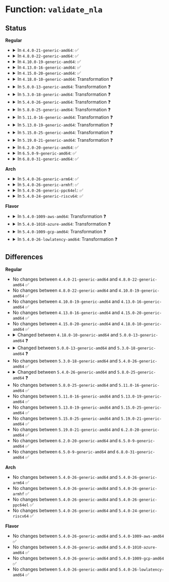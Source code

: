 # Function: <code>validate_nla</code>

## Status
<b>Regular</b>
<ul>
<li>
<details>
<summary>In <code>4.4.0-21-generic-amd64</code>: ✅</summary>

```c
int validate_nla(const struct nlattr * nla, int maxtype, const struct nla_policy * policy)
```

```json
{
  "name": "validate_nla",
  "collision_type": "Unique Static",
  "inline_type": "No",
  "funcs": [
    {
      "addr": 18446744071583127008,
      "name": "validate_nla",
      "external": false,
      "loc": "lib/nlattr.c:30",
      "file": "lib/nlattr.c",
      "inline": "seen, unknown",
      "caller_inline": [],
      "caller_func": [
        "lib/nlattr.c:nla_validate",
        "lib/nlattr.c:nla_parse"
      ]
    }
  ],
  "symbols": [
    {
      "addr": 18446744071583127008,
      "name": "validate_nla",
      "section": ".text",
      "bind": "STB_LOCAL",
      "size": 405
    }
  ]
}
```
</details>
</li>
<li>
<details>
<summary>In <code>4.8.0-22-generic-amd64</code>: ✅</summary>

```c
int validate_nla(const struct nlattr * nla, int maxtype, const struct nla_policy * policy)
```

```json
{
  "name": "validate_nla",
  "collision_type": "Unique Static",
  "inline_type": "No",
  "funcs": [
    {
      "addr": 18446744071583421184,
      "name": "validate_nla",
      "external": false,
      "loc": "lib/nlattr.c:30",
      "file": "lib/nlattr.c",
      "inline": "seen, unknown",
      "caller_inline": [],
      "caller_func": [
        "lib/nlattr.c:nla_parse",
        "lib/nlattr.c:nla_validate"
      ]
    }
  ],
  "symbols": [
    {
      "addr": 18446744071583421184,
      "name": "validate_nla",
      "section": ".text",
      "bind": "STB_LOCAL",
      "size": 413
    }
  ]
}
```
</details>
</li>
<li>
<details>
<summary>In <code>4.10.0-19-generic-amd64</code>: ✅</summary>

```c
int validate_nla(const struct nlattr * nla, int maxtype, const struct nla_policy * policy)
```

```json
{
  "name": "validate_nla",
  "collision_type": "Unique Static",
  "inline_type": "No",
  "funcs": [
    {
      "addr": 18446744071583546848,
      "name": "validate_nla",
      "external": false,
      "loc": "lib/nlattr.c:30",
      "file": "lib/nlattr.c",
      "inline": "seen, unknown",
      "caller_inline": [],
      "caller_func": [
        "lib/nlattr.c:nla_parse",
        "lib/nlattr.c:nla_validate"
      ]
    }
  ],
  "symbols": [
    {
      "addr": 18446744071583546848,
      "name": "validate_nla",
      "section": ".text",
      "bind": "STB_LOCAL",
      "size": 412
    }
  ]
}
```
</details>
</li>
<li>
<details>
<summary>In <code>4.13.0-16-generic-amd64</code>: ✅</summary>

```c
int validate_nla(const struct nlattr * nla, int maxtype, const struct nla_policy * policy)
```

```json
{
  "name": "validate_nla",
  "collision_type": "Unique Static",
  "inline_type": "No",
  "funcs": [
    {
      "addr": 18446744071583584528,
      "name": "validate_nla",
      "external": false,
      "loc": "lib/nlattr.c:30",
      "file": "lib/nlattr.c",
      "inline": "seen, unknown",
      "caller_inline": [],
      "caller_func": [
        "lib/nlattr.c:nla_parse",
        "lib/nlattr.c:nla_validate"
      ]
    }
  ],
  "symbols": [
    {
      "addr": 18446744071583584528,
      "name": "validate_nla",
      "section": ".text",
      "bind": "STB_LOCAL",
      "size": 362
    }
  ]
}
```
</details>
</li>
<li>
<details>
<summary>In <code>4.15.0-20-generic-amd64</code>: ✅</summary>

```c
int validate_nla(const struct nlattr * nla, int maxtype, const struct nla_policy * policy)
```

```json
{
  "name": "validate_nla",
  "collision_type": "Unique Static",
  "inline_type": "No",
  "funcs": [
    {
      "addr": 18446744071583830400,
      "name": "validate_nla",
      "external": false,
      "loc": "lib/nlattr.c:71",
      "file": "lib/nlattr.c",
      "inline": "seen, unknown",
      "caller_inline": [],
      "caller_func": [
        "lib/nlattr.c:nla_parse",
        "lib/nlattr.c:nla_validate"
      ]
    }
  ],
  "symbols": [
    {
      "addr": 18446744071583830400,
      "name": "validate_nla",
      "section": ".text",
      "bind": "STB_LOCAL",
      "size": 514
    }
  ]
}
```
</details>
</li>
<li>
<details>
<summary>In <code>4.18.0-10-generic-amd64</code>: Transformation ❓</summary>

```c
int validate_nla(const struct nlattr * nla, int maxtype, const struct nla_policy * policy)
```

```json
{
  "name": "validate_nla",
  "collision_type": "Unique Static",
  "inline_type": "No",
  "funcs": [
    {
      "addr": 0,
      "name": "validate_nla",
      "external": false,
      "loc": "lib/nlattr.c:71",
      "file": "lib/nlattr.c",
      "inline": "seen, unknown",
      "caller_inline": [],
      "caller_func": []
    }
  ],
  "symbols": [
    {
      "addr": 18446744071584030800,
      "name": "validate_nla",
      "section": ".text",
      "bind": "STB_LOCAL",
      "size": 511
    },
    {
      "addr": 18446744071584032997,
      "name": "validate_nla.cold.10",
      "section": ".text",
      "bind": "STB_LOCAL",
      "size": 42
    }
  ]
}
```
</details>
</li>
<li>
<details>
<summary>In <code>5.0.0-13-generic-amd64</code>: Transformation ❓</summary>

```c
int validate_nla(const struct nlattr * nla, int maxtype, const struct nla_policy * policy, struct netlink_ext_ack * extack)
```

```json
{
  "name": "validate_nla",
  "collision_type": "Unique Static",
  "inline_type": "No",
  "funcs": [
    {
      "addr": 0,
      "name": "validate_nla",
      "external": false,
      "loc": "lib/nlattr.c:156",
      "file": "lib/nlattr.c",
      "inline": "seen, unknown",
      "caller_inline": [],
      "caller_func": []
    }
  ],
  "symbols": [
    {
      "addr": 18446744071584113680,
      "name": "validate_nla",
      "section": ".text",
      "bind": "STB_LOCAL",
      "size": 1399
    },
    {
      "addr": 18446744071584115730,
      "name": "validate_nla.cold.10",
      "section": ".text",
      "bind": "STB_LOCAL",
      "size": 50
    }
  ]
}
```
</details>
</li>
<li>
<details>
<summary>In <code>5.3.0-18-generic-amd64</code>: Transformation ❓</summary>

```c
int validate_nla(const struct nlattr * nla, int maxtype, const struct nla_policy * policy, unsigned int validate, struct netlink_ext_ack * extack)
```

```json
{
  "name": "validate_nla",
  "collision_type": "Unique Static",
  "inline_type": "No",
  "funcs": [
    {
      "addr": 0,
      "name": "validate_nla",
      "external": false,
      "loc": "lib/nlattr.c:157",
      "file": "lib/nlattr.c",
      "inline": "seen, unknown",
      "caller_inline": [],
      "caller_func": [
        "lib/nlattr.c:__nla_validate_parse"
      ]
    }
  ],
  "symbols": [
    {
      "addr": 18446744071584301616,
      "name": "validate_nla",
      "section": ".text",
      "bind": "STB_LOCAL",
      "size": 1592
    },
    {
      "addr": 18446744071584304661,
      "name": "validate_nla.cold",
      "section": ".text",
      "bind": "STB_LOCAL",
      "size": 74
    }
  ]
}
```
</details>
</li>
<li>
<details>
<summary>In <code>5.4.0-26-generic-amd64</code>: Transformation ❓</summary>

```c
int validate_nla(const struct nlattr * nla, int maxtype, const struct nla_policy * policy, unsigned int validate, struct netlink_ext_ack * extack)
```

```json
{
  "name": "validate_nla",
  "collision_type": "Unique Static",
  "inline_type": "No",
  "funcs": [
    {
      "addr": 0,
      "name": "validate_nla",
      "external": false,
      "loc": "lib/nlattr.c:157",
      "file": "lib/nlattr.c",
      "inline": "seen, unknown",
      "caller_inline": [],
      "caller_func": [
        "lib/nlattr.c:__nla_validate_parse"
      ]
    }
  ],
  "symbols": [
    {
      "addr": 18446744071584436336,
      "name": "validate_nla",
      "section": ".text",
      "bind": "STB_LOCAL",
      "size": 1579
    },
    {
      "addr": 18446744071584439365,
      "name": "validate_nla.cold",
      "section": ".text",
      "bind": "STB_LOCAL",
      "size": 50
    }
  ]
}
```
</details>
</li>
<li>
<details>
<summary>In <code>5.8.0-25-generic-amd64</code>: Transformation ❓</summary>

```c
int validate_nla(const struct nlattr * nla, int maxtype, const struct nla_policy * policy, unsigned int validate, struct netlink_ext_ack * extack, unsigned int depth)
```

```json
{
  "name": "validate_nla",
  "collision_type": "Unique Static",
  "inline_type": "No",
  "funcs": [
    {
      "addr": 0,
      "name": "validate_nla",
      "external": false,
      "loc": "lib/nlattr.c:297",
      "file": "lib/nlattr.c",
      "inline": "seen, unknown",
      "caller_inline": [],
      "caller_func": [
        "lib/nlattr.c:__nla_validate_parse"
      ]
    }
  ],
  "symbols": [
    {
      "addr": 18446744071585000720,
      "name": "validate_nla",
      "section": ".text",
      "bind": "STB_LOCAL",
      "size": 1281
    },
    {
      "addr": 18446744071585002423,
      "name": "validate_nla.cold",
      "section": ".text",
      "bind": "STB_LOCAL",
      "size": 50
    }
  ]
}
```
</details>
</li>
<li>
<details>
<summary>In <code>5.11.0-16-generic-amd64</code>: Transformation ❓</summary>

```c
int validate_nla(const struct nlattr * nla, int maxtype, const struct nla_policy * policy, unsigned int validate, struct netlink_ext_ack * extack, unsigned int depth)
```

```json
{
  "name": "validate_nla",
  "collision_type": "Unique Static",
  "inline_type": "No",
  "funcs": [
    {
      "addr": 0,
      "name": "validate_nla",
      "external": false,
      "loc": "lib/nlattr.c:357",
      "file": "lib/nlattr.c",
      "inline": "seen, unknown",
      "caller_inline": [],
      "caller_func": [
        "lib/nlattr.c:__nla_validate_parse"
      ]
    }
  ],
  "symbols": [
    {
      "addr": 18446744071585121392,
      "name": "validate_nla",
      "section": ".text",
      "bind": "STB_LOCAL",
      "size": 1441
    },
    {
      "addr": 18446744071591380506,
      "name": "validate_nla.cold",
      "section": ".text",
      "bind": "STB_LOCAL",
      "size": 50
    }
  ]
}
```
</details>
</li>
<li>
<details>
<summary>In <code>5.13.0-19-generic-amd64</code>: Transformation ❓</summary>

```c
int validate_nla(const struct nlattr * nla, int maxtype, const struct nla_policy * policy, unsigned int validate, struct netlink_ext_ack * extack, unsigned int depth)
```

```json
{
  "name": "validate_nla",
  "collision_type": "Unique Static",
  "inline_type": "No",
  "funcs": [
    {
      "addr": 0,
      "name": "validate_nla",
      "external": false,
      "loc": "lib/nlattr.c:357",
      "file": "lib/nlattr.c",
      "inline": "seen, unknown",
      "caller_inline": [],
      "caller_func": [
        "lib/nlattr.c:__nla_validate_parse"
      ]
    }
  ],
  "symbols": [
    {
      "addr": 18446744071585001744,
      "name": "validate_nla",
      "section": ".text",
      "bind": "STB_LOCAL",
      "size": 1608
    },
    {
      "addr": 18446744071591322896,
      "name": "validate_nla.cold",
      "section": ".text",
      "bind": "STB_LOCAL",
      "size": 47
    }
  ]
}
```
</details>
</li>
<li>
<details>
<summary>In <code>5.15.0-25-generic-amd64</code>: Transformation ❓</summary>

```c
int validate_nla(const struct nlattr * nla, int maxtype, const struct nla_policy * policy, unsigned int validate, struct netlink_ext_ack * extack, unsigned int depth)
```

```json
{
  "name": "validate_nla",
  "collision_type": "Unique Static",
  "inline_type": "No",
  "funcs": [
    {
      "addr": 0,
      "name": "validate_nla",
      "external": false,
      "loc": "lib/nlattr.c:357",
      "file": "lib/nlattr.c",
      "inline": "seen, unknown",
      "caller_inline": [],
      "caller_func": [
        "lib/nlattr.c:__nla_validate_parse"
      ]
    }
  ],
  "symbols": [
    {
      "addr": 18446744071585442960,
      "name": "validate_nla",
      "section": ".text",
      "bind": "STB_LOCAL",
      "size": 1796
    },
    {
      "addr": 18446744071592336773,
      "name": "validate_nla.cold",
      "section": ".text",
      "bind": "STB_LOCAL",
      "size": 55
    }
  ]
}
```
</details>
</li>
<li>
<details>
<summary>In <code>5.19.0-21-generic-amd64</code>: Transformation ❓</summary>

```c
int validate_nla(const struct nlattr * nla, int maxtype, const struct nla_policy * policy, unsigned int validate, struct netlink_ext_ack * extack, unsigned int depth)
```

```json
{
  "name": "validate_nla",
  "collision_type": "Unique Static",
  "inline_type": "No",
  "funcs": [
    {
      "addr": 0,
      "name": "validate_nla",
      "external": false,
      "loc": "lib/nlattr.c:357",
      "file": "lib/nlattr.c",
      "inline": "seen, unknown",
      "caller_inline": [],
      "caller_func": [
        "lib/nlattr.c:__nla_validate_parse"
      ]
    }
  ],
  "symbols": [
    {
      "addr": 18446744071586584144,
      "name": "validate_nla",
      "section": ".text",
      "bind": "STB_LOCAL",
      "size": 1926
    },
    {
      "addr": 18446744071594197236,
      "name": "validate_nla.cold",
      "section": ".text",
      "bind": "STB_LOCAL",
      "size": 66
    }
  ]
}
```
</details>
</li>
<li>
<details>
<summary>In <code>6.2.0-20-generic-amd64</code>: ✅</summary>

```c
int validate_nla(const struct nlattr * nla, int maxtype, const struct nla_policy * policy, unsigned int validate, struct netlink_ext_ack * extack, unsigned int depth)
```

```json
{
  "name": "validate_nla",
  "collision_type": "Unique Static",
  "inline_type": "No",
  "funcs": [
    {
      "addr": 18446744071587824224,
      "name": "validate_nla",
      "external": false,
      "loc": "lib/nlattr.c:370",
      "file": "lib/nlattr.c",
      "inline": "seen, unknown",
      "caller_inline": [],
      "caller_func": [
        "lib/nlattr.c:__nla_validate_parse"
      ]
    }
  ],
  "symbols": [
    {
      "addr": 18446744071587824224,
      "name": "validate_nla",
      "section": ".text",
      "bind": "STB_LOCAL",
      "size": 2253
    }
  ]
}
```
</details>
</li>
<li>
<details>
<summary>In <code>6.5.0-9-generic-amd64</code>: ✅</summary>

```c
int validate_nla(const struct nlattr * nla, int maxtype, const struct nla_policy * policy, unsigned int validate, struct netlink_ext_ack * extack, unsigned int depth)
```

```json
{
  "name": "validate_nla",
  "collision_type": "Unique Static",
  "inline_type": "No",
  "funcs": [
    {
      "addr": 18446744071588095680,
      "name": "validate_nla",
      "external": false,
      "loc": "lib/nlattr.c:370",
      "file": "lib/nlattr.c",
      "inline": "seen, unknown",
      "caller_inline": [],
      "caller_func": [
        "lib/nlattr.c:__nla_validate_parse"
      ]
    }
  ],
  "symbols": [
    {
      "addr": 18446744071588095680,
      "name": "validate_nla",
      "section": ".text",
      "bind": "STB_LOCAL",
      "size": 2146
    }
  ]
}
```
</details>
</li>
<li>
<details>
<summary>In <code>6.8.0-31-generic-amd64</code>: ✅</summary>

```c
int validate_nla(const struct nlattr * nla, int maxtype, const struct nla_policy * policy, unsigned int validate, struct netlink_ext_ack * extack, unsigned int depth)
```

```json
{
  "name": "validate_nla",
  "collision_type": "Unique Static",
  "inline_type": "No",
  "funcs": [
    {
      "addr": 18446744071588431520,
      "name": "validate_nla",
      "external": false,
      "loc": "lib/nlattr.c:393",
      "file": "lib/nlattr.c",
      "inline": "seen, unknown",
      "caller_inline": [],
      "caller_func": [
        "lib/nlattr.c:__nla_validate_parse"
      ]
    }
  ],
  "symbols": [
    {
      "addr": 18446744071588431520,
      "name": "validate_nla",
      "section": ".text",
      "bind": "STB_LOCAL",
      "size": 2407
    }
  ]
}
```
</details>
</li>
</ul>
<b>Arch</b>
<ul>
<li>
<details>
<summary>In <code>5.4.0-26-generic-arm64</code>: ✅</summary>

```c
int validate_nla(const struct nlattr * nla, int maxtype, const struct nla_policy * policy, unsigned int validate, struct netlink_ext_ack * extack)
```

```json
{
  "name": "validate_nla",
  "collision_type": "Unique Static",
  "inline_type": "No",
  "funcs": [
    {
      "addr": 18446603336496321592,
      "name": "validate_nla",
      "external": false,
      "loc": "lib/nlattr.c:157",
      "file": "lib/nlattr.c",
      "inline": "seen, unknown",
      "caller_inline": [],
      "caller_func": [
        "lib/nlattr.c:__nla_validate_parse"
      ]
    }
  ],
  "symbols": [
    {
      "addr": 18446603336496321592,
      "name": "validate_nla",
      "section": ".text",
      "bind": "STB_LOCAL",
      "size": 1604
    }
  ]
}
```
</details>
</li>
<li>
<details>
<summary>In <code>5.4.0-26-generic-armhf</code>: ✅</summary>

```c
int validate_nla(const struct nlattr * nla, int maxtype, const struct nla_policy * policy, unsigned int validate, struct netlink_ext_ack * extack)
```

```json
{
  "name": "validate_nla",
  "collision_type": "Unique Static",
  "inline_type": "No",
  "funcs": [
    {
      "addr": 3229656128,
      "name": "validate_nla",
      "external": false,
      "loc": "lib/nlattr.c:157",
      "file": "lib/nlattr.c",
      "inline": "seen, unknown",
      "caller_inline": [],
      "caller_func": [
        "lib/nlattr.c:__nla_validate_parse"
      ]
    }
  ],
  "symbols": [
    {
      "addr": 3229656128,
      "name": "validate_nla",
      "section": ".text",
      "bind": "STB_LOCAL",
      "size": 1804
    }
  ]
}
```
</details>
</li>
<li>
<details>
<summary>In <code>5.4.0-26-generic-ppc64el</code>: ✅</summary>

```c
int validate_nla(const struct nlattr * nla, int maxtype, const struct nla_policy * policy, unsigned int validate, struct netlink_ext_ack * extack)
```

```json
{
  "name": "validate_nla",
  "collision_type": "Unique Static",
  "inline_type": "No",
  "funcs": [
    {
      "addr": 13835058055290638880,
      "name": "validate_nla",
      "external": false,
      "loc": "lib/nlattr.c:157",
      "file": "lib/nlattr.c",
      "inline": "seen, unknown",
      "caller_inline": [],
      "caller_func": [
        "lib/nlattr.c:__nla_validate_parse"
      ]
    }
  ],
  "symbols": [
    {
      "addr": 13835058055290638880,
      "name": "validate_nla",
      "section": ".text",
      "bind": "STB_LOCAL",
      "size": 2388
    }
  ]
}
```
</details>
</li>
<li>
<details>
<summary>In <code>5.4.0-24-generic-riscv64</code>: ✅</summary>

```c
int validate_nla(const struct nlattr * nla, int maxtype, const struct nla_policy * policy, unsigned int validate, struct netlink_ext_ack * extack)
```

```json
{
  "name": "validate_nla",
  "collision_type": "Unique Static",
  "inline_type": "No",
  "funcs": [
    {
      "addr": 18446743936275373852,
      "name": "validate_nla",
      "external": false,
      "loc": "lib/nlattr.c:157",
      "file": "lib/nlattr.c",
      "inline": "seen, unknown",
      "caller_inline": [],
      "caller_func": [
        "lib/nlattr.c:__nla_validate_parse"
      ]
    }
  ],
  "symbols": [
    {
      "addr": 18446743936275373852,
      "name": "validate_nla",
      "section": ".text",
      "bind": "STB_LOCAL",
      "size": 1196
    }
  ]
}
```
</details>
</li>
</ul>
<b>Flavor</b>
<ul>
<li>
<details>
<summary>In <code>5.4.0-1009-aws-amd64</code>: Transformation ❓</summary>

```c
int validate_nla(const struct nlattr * nla, int maxtype, const struct nla_policy * policy, unsigned int validate, struct netlink_ext_ack * extack)
```

```json
{
  "name": "validate_nla",
  "collision_type": "Unique Static",
  "inline_type": "No",
  "funcs": [
    {
      "addr": 0,
      "name": "validate_nla",
      "external": false,
      "loc": "lib/nlattr.c:157",
      "file": "lib/nlattr.c",
      "inline": "seen, unknown",
      "caller_inline": [],
      "caller_func": [
        "lib/nlattr.c:__nla_validate_parse"
      ]
    }
  ],
  "symbols": [
    {
      "addr": 18446744071584405072,
      "name": "validate_nla",
      "section": ".text",
      "bind": "STB_LOCAL",
      "size": 1579
    },
    {
      "addr": 18446744071584408101,
      "name": "validate_nla.cold",
      "section": ".text",
      "bind": "STB_LOCAL",
      "size": 50
    }
  ]
}
```
</details>
</li>
<li>
<details>
<summary>In <code>5.4.0-1010-azure-amd64</code>: Transformation ❓</summary>

```c
int validate_nla(const struct nlattr * nla, int maxtype, const struct nla_policy * policy, unsigned int validate, struct netlink_ext_ack * extack)
```

```json
{
  "name": "validate_nla",
  "collision_type": "Unique Static",
  "inline_type": "No",
  "funcs": [
    {
      "addr": 0,
      "name": "validate_nla",
      "external": false,
      "loc": "lib/nlattr.c:157",
      "file": "lib/nlattr.c",
      "inline": "seen, unknown",
      "caller_inline": [],
      "caller_func": [
        "lib/nlattr.c:__nla_validate_parse"
      ]
    }
  ],
  "symbols": [
    {
      "addr": 18446744071584340272,
      "name": "validate_nla",
      "section": ".text",
      "bind": "STB_LOCAL",
      "size": 1579
    },
    {
      "addr": 18446744071584343301,
      "name": "validate_nla.cold",
      "section": ".text",
      "bind": "STB_LOCAL",
      "size": 50
    }
  ]
}
```
</details>
</li>
<li>
<details>
<summary>In <code>5.4.0-1009-gcp-amd64</code>: Transformation ❓</summary>

```c
int validate_nla(const struct nlattr * nla, int maxtype, const struct nla_policy * policy, unsigned int validate, struct netlink_ext_ack * extack)
```

```json
{
  "name": "validate_nla",
  "collision_type": "Unique Static",
  "inline_type": "No",
  "funcs": [
    {
      "addr": 0,
      "name": "validate_nla",
      "external": false,
      "loc": "lib/nlattr.c:157",
      "file": "lib/nlattr.c",
      "inline": "seen, unknown",
      "caller_inline": [],
      "caller_func": [
        "lib/nlattr.c:__nla_validate_parse"
      ]
    }
  ],
  "symbols": [
    {
      "addr": 18446744071584387984,
      "name": "validate_nla",
      "section": ".text",
      "bind": "STB_LOCAL",
      "size": 1579
    },
    {
      "addr": 18446744071584391013,
      "name": "validate_nla.cold",
      "section": ".text",
      "bind": "STB_LOCAL",
      "size": 50
    }
  ]
}
```
</details>
</li>
<li>
<details>
<summary>In <code>5.4.0-26-lowlatency-amd64</code>: Transformation ❓</summary>

```c
int validate_nla(const struct nlattr * nla, int maxtype, const struct nla_policy * policy, unsigned int validate, struct netlink_ext_ack * extack)
```

```json
{
  "name": "validate_nla",
  "collision_type": "Unique Static",
  "inline_type": "No",
  "funcs": [
    {
      "addr": 0,
      "name": "validate_nla",
      "external": false,
      "loc": "lib/nlattr.c:157",
      "file": "lib/nlattr.c",
      "inline": "seen, unknown",
      "caller_inline": [],
      "caller_func": [
        "lib/nlattr.c:__nla_validate_parse"
      ]
    }
  ],
  "symbols": [
    {
      "addr": 18446744071584494048,
      "name": "validate_nla",
      "section": ".text",
      "bind": "STB_LOCAL",
      "size": 1579
    },
    {
      "addr": 18446744071584497077,
      "name": "validate_nla.cold",
      "section": ".text",
      "bind": "STB_LOCAL",
      "size": 50
    }
  ]
}
```
</details>
</li>
</ul>

## Differences
<b>Regular</b>
<ul>
<li>
No changes between <code>4.4.0-21-generic-amd64</code> and <code>4.8.0-22-generic-amd64</code> ✅
</li>
<li>
No changes between <code>4.8.0-22-generic-amd64</code> and <code>4.10.0-19-generic-amd64</code> ✅
</li>
<li>
No changes between <code>4.10.0-19-generic-amd64</code> and <code>4.13.0-16-generic-amd64</code> ✅
</li>
<li>
No changes between <code>4.13.0-16-generic-amd64</code> and <code>4.15.0-20-generic-amd64</code> ✅
</li>
<li>
No changes between <code>4.15.0-20-generic-amd64</code> and <code>4.18.0-10-generic-amd64</code> ✅
</li>
<li>
<details>
<summary>Changed between <code>4.18.0-10-generic-amd64</code> and <code>5.0.0-13-generic-amd64</code> ❓</summary>
<ul>
<li>
<b>Param added. </b>
<code>struct netlink_ext_ack * extack</code>
</li>
</ul>
</details>
</li>
<li>
<details>
<summary>Changed between <code>5.0.0-13-generic-amd64</code> and <code>5.3.0-18-generic-amd64</code> ❓</summary>
<ul>
<li>
<b>Param added. </b>
<code>unsigned int validate</code>
</li>
<li>
<b>Param reordered. </b>
<code>nla, maxtype, policy, extack</code> ➡️ <code>nla, maxtype, policy, validate, extack</code>
</li>
</ul>
</details>
</li>
<li>
No changes between <code>5.3.0-18-generic-amd64</code> and <code>5.4.0-26-generic-amd64</code> ✅
</li>
<li>
<details>
<summary>Changed between <code>5.4.0-26-generic-amd64</code> and <code>5.8.0-25-generic-amd64</code> ❓</summary>
<ul>
<li>
<b>Param added. </b>
<code>unsigned int depth</code>
</li>
</ul>
</details>
</li>
<li>
No changes between <code>5.8.0-25-generic-amd64</code> and <code>5.11.0-16-generic-amd64</code> ✅
</li>
<li>
No changes between <code>5.11.0-16-generic-amd64</code> and <code>5.13.0-19-generic-amd64</code> ✅
</li>
<li>
No changes between <code>5.13.0-19-generic-amd64</code> and <code>5.15.0-25-generic-amd64</code> ✅
</li>
<li>
No changes between <code>5.15.0-25-generic-amd64</code> and <code>5.19.0-21-generic-amd64</code> ✅
</li>
<li>
No changes between <code>5.19.0-21-generic-amd64</code> and <code>6.2.0-20-generic-amd64</code> ✅
</li>
<li>
No changes between <code>6.2.0-20-generic-amd64</code> and <code>6.5.0-9-generic-amd64</code> ✅
</li>
<li>
No changes between <code>6.5.0-9-generic-amd64</code> and <code>6.8.0-31-generic-amd64</code> ✅
</li>
</ul>
<b>Arch</b>
<ul>
<li>
No changes between <code>5.4.0-26-generic-amd64</code> and <code>5.4.0-26-generic-arm64</code> ✅
</li>
<li>
No changes between <code>5.4.0-26-generic-amd64</code> and <code>5.4.0-26-generic-armhf</code> ✅
</li>
<li>
No changes between <code>5.4.0-26-generic-amd64</code> and <code>5.4.0-26-generic-ppc64el</code> ✅
</li>
<li>
No changes between <code>5.4.0-26-generic-amd64</code> and <code>5.4.0-24-generic-riscv64</code> ✅
</li>
</ul>
<b>Flavor</b>
<ul>
<li>
No changes between <code>5.4.0-26-generic-amd64</code> and <code>5.4.0-1009-aws-amd64</code> ✅
</li>
<li>
No changes between <code>5.4.0-26-generic-amd64</code> and <code>5.4.0-1010-azure-amd64</code> ✅
</li>
<li>
No changes between <code>5.4.0-26-generic-amd64</code> and <code>5.4.0-1009-gcp-amd64</code> ✅
</li>
<li>
No changes between <code>5.4.0-26-generic-amd64</code> and <code>5.4.0-26-lowlatency-amd64</code> ✅
</li>
</ul>
